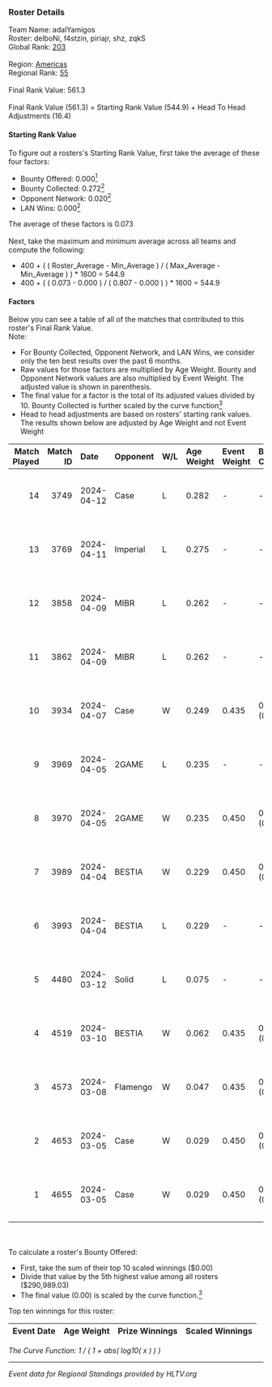 ### Roster Details<br />
Team Name: adalYamigos<br />
Roster: delboNi, f4stzin, piriajr, shz, zqkS<br />
Global Rank: [203](../../standings_global_2024_08_28.md)<br />
<br />
Region: [Americas]( ../../standings_americas_2024_08_28.md)<br />
Regional Rank: [55]( ../../standings_americas_2024_08_28.md)<br />
<br />
Final Rank Value:  561.3<br />
<br />
Final Rank Value (561.3) = Starting Rank Value (544.9) + Head To Head Adjustments (16.4)<br />

#### Starting Rank Value<br />
To figure out a rosters's Starting Rank Value, first take the average of these four factors:<br />
- Bounty Offered: 0.000[<sup>1</sup>](#table2)
- Bounty Collected: 0.272[<sup>2</sup>](#table1)
- Opponent Network: 0.020[<sup>2</sup>](#table1)
- LAN Wins: 0.000[<sup>2</sup>](#table1)

The average of these factors is 0.073<br />
<br />
Next, take the maximum and minimum average across all teams and compute the following:<br />
- 400 + ( ( Roster_Average - Min_Average ) / ( Max_Average - Min_Average ) ) * 1600 = 544.9
- 400 + ( ( 0.073 - 0.000 ) / ( 0.807 - 0.000 ) ) * 1600 = 544.9


#### Factors<br />
Below you can see a table of all of the matches that contributed to this roster's Final Rank Value.<br />
Note:<br />

- For Bounty Collected, Opponent Network, and LAN Wins, we consider only the ten best results over the past 6 months.
- Raw values for those factors are multiplied by Age Weight. Bounty and Opponent Network values are also multiplied by Event Weight. The adjusted value is shown in parenthesis.
- The final value for a factor is the total of its adjusted values divided by 10. Bounty Collected is further scaled by the curve function[<sup>3</sup>](#curveFunction)
- Head to head adjustments are based on rosters' starting rank values. The results shown below are adjusted by Age Weight and not Event Weight
<span id="table1"></span><br />


| Match Played | Match ID | Date       | Opponent | W/L | Age Weight | Event Weight | Bounty Collected | Opponent Network | LAN Wins  | H2H Adj. | Roster                               |
| -: | -: | :- | :- | :- | :- | :- | :- | :- | :- | -: | :- |
|           14 |     3749 | 2024-04-12 | Case     | L   | 0.282      | -            | -                | -                | -         |    -0.84 | delboNi, f4stzin, piriajr, shz, zqkS |
|           13 |     3769 | 2024-04-11 | Imperial | L   | 0.275      | -            | -                | -                | -         |    -0.37 | delboNi, f4stzin, piriajr, shz, zqkS |
|           12 |     3858 | 2024-04-09 | MIBR     | L   | 0.262      | -            | -                | -                | -         |    -0.12 | delboNi, f4stzin, piriajr, shz, zqkS |
|           11 |     3862 | 2024-04-09 | MIBR     | L   | 0.262      | -            | -                | -                | -         |    -0.12 | delboNi, f4stzin, piriajr, shz, zqkS |
|           10 |     3934 | 2024-04-07 | Case     | W   | 0.249      | 0.435        | 0.045 (0.005)    | 0.746 (0.081)    | 0 (0.000) |     7.15 | delboNi, f4stzin, piriajr, shz, zqkS |
|            9 |     3969 | 2024-04-05 | 2GAME    | L   | 0.235      | -            | -                | -                | -         |    -2.94 | delboNi, f4stzin, piriajr, shz, zqkS |
|            8 |     3970 | 2024-04-05 | 2GAME    | W   | 0.235      | 0.450        | 0.002 (0.000)    | 0.020 (0.002)    | 0 (0.000) |     4.52 | delboNi, f4stzin, piriajr, shz, zqkS |
|            7 |     3989 | 2024-04-04 | BESTIA   | W   | 0.229      | 0.450        | 0.115 (0.012)    | 0.778 (0.080)    | 0 (0.000) |     6.61 | delboNi, f4stzin, piriajr, shz, zqkS |
|            6 |     3993 | 2024-04-04 | BESTIA   | L   | 0.229      | -            | -                | -                | -         |    -0.60 | delboNi, f4stzin, piriajr, shz, zqkS |
|            5 |     4480 | 2024-03-12 | Solid    | L   | 0.075      | -            | -                | -                | -         |    -0.78 | delboNi, f4stzin, piriajr, shz, zqkS |
|            4 |     4519 | 2024-03-10 | BESTIA   | W   | 0.062      | 0.435        | 0.115 (0.003)    | 0.778 (0.021)    | 0 (0.000) |     1.81 | delboNi, f4stzin, piriajr, shz, zqkS |
|            3 |     4573 | 2024-03-08 | Flamengo | W   | 0.047      | 0.435        | 0.000 (0.000)    | 0.002 (0.000)    | 0 (0.000) |     0.45 | delboNi, f4stzin, piriajr, shz, zqkS |
|            2 |     4653 | 2024-03-05 | Case     | W   | 0.029      | 0.450        | 0.045 (0.001)    | 0.746 (0.010)    | 0 (0.000) |     0.83 | delboNi, f4stzin, piriajr, shz, zqkS |
|            1 |     4655 | 2024-03-05 | Case     | W   | 0.029      | 0.450        | 0.045 (0.001)    | 0.746 (0.010)    | 0 (0.000) |     0.83 | delboNi, f4stzin, piriajr, shz, zqkS |

<br />
<span id="table2"></span><br />
To calculate a roster's Bounty Offered:<br />

- First, take the sum of their top 10 scaled winnings ($0.00)
- Divide that value by the 5th highest value among all rosters ($290,989.03)
- The final value (0.00) is scaled by the curve function.[<sup>3</sup>](#curveFunction)

Top ten winnings for this roster:<br />

| Event Date | Age Weight | Prize Winnings | Scaled Winnings |
| :- | -: | :- | :- |


<span id="curveFunction"></span>_The Curve Function: 1 / ( 1 + abs( log10( x ) ) )_<br />

---
_Event data for Regional Standings provided by HLTV.org_<br />
